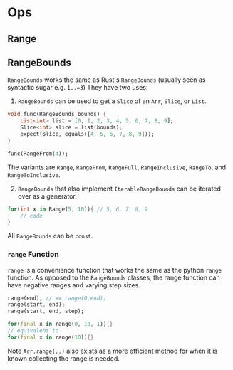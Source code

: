 # Ops

## Range

## RangeBounds

`RangeBounds` works the same as Rust's `RangeBounds` (usually seen as syntactic sugar e.g. `1..=3`) 
They have two uses:
1. `RangeBounds` can be used to get a `Slice` of an `Arr`, `Slice`, or `List`.
```dart
void func(RangeBounds bounds) {
    List<int> list = [0, 1, 2, 3, 4, 5, 6, 7, 8, 9];
    Slice<int> slice = list(bounds);
    expect(slice, equals([4, 5, 6, 7, 8, 9]));
}

func(RangeFrom(4));
```
The variants are `Range`, `RangeFrom`, `RangeFull`, `RangeInclusive`, `RangeTo`, and `RangeToInclusive`.

2. `RangeBounds` that also implement `IterableRangeBounds` can be iterated over as a generator.
```dart
for(int x in Range(5, 10)){ // 5, 6, 7, 8, 9
    // code
}
```
All  `RangeBounds` can be `const`.
### `range` Function

`range` is a convenience function that works the same as the python `range` function. As opposed to the `RangeBounds` classes, the range function can have negative ranges and varying step sizes.
```dart
range(end); // == range(0,end);
range(start, end);
range(start, end, step);

for(final x in range(0, 10, 1)){}
// equivalent to
for(final x in range(10)){}
```
Note `Arr.range(..)` also exists as a more efficient method for when it is known collecting the range is needed.